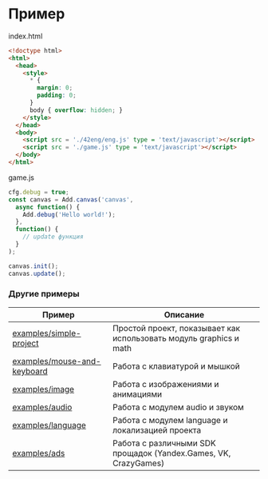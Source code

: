 # Пример
index.html
```html
<!doctype html>
<html>
  <head>
    <style>
      * {
        margin: 0;
        padding: 0;
      }
      body { overflow: hidden; }
    </style>
  </head>
  <body>
    <script src = './42eng/eng.js' type = 'text/javascript'></script>
    <script src = './game.js' type = 'text/javascript'></script>
  </body>
</html>
```

game.js
```js
cfg.debug = true;
const canvas = Add.canvas('canvas',
  async function() {
    Add.debug('Hello world!');
  },
  function() {
    // update функция
  }
);

canvas.init();
canvas.update();
```

### Другие примеры
| Пример | Описание |
| --- | --- |
| [examples/simple-project](./simple-project) | Простой проект, показывает как использовать модуль graphics и math |
| [examples/mouse-and-keyboard](./mouse-and-keyboard) | Работа с клавиатурой и мышкой |
| [examples/image](./image) | Работа с изображениями и анимациями |
| [examples/audio](./audio) | Работа с модулем audio и звуком |
| [examples/language](./language) | Работа с модулем language и локализацией проекта |
| [examples/ads](./ads) | Работа с различными SDK прощадок (Yandex.Games, VK, CrazyGames) |